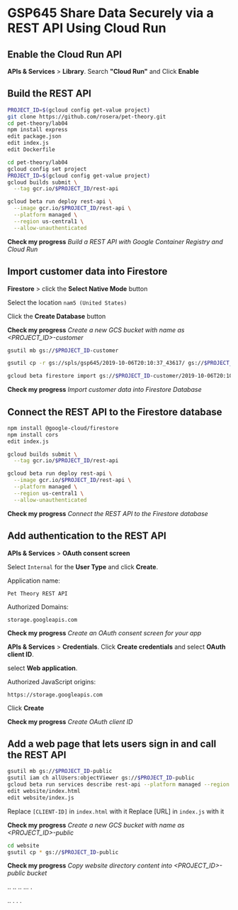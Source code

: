 # **GSP645** Share Data Securely via a REST API Using Cloud Run

## Enable the Cloud Run API

**APIs & Services** > **Library**. 
Search **"Cloud Run"** and Click **Enable**

## Build the REST API

```bash
PROJECT_ID=$(gcloud config get-value project)
git clone https://github.com/rosera/pet-theory.git
cd pet-theory/lab04
npm install express
edit package.json
edit index.js
edit Dockerfile
```

```bash
cd pet-theory/lab04
gcloud config set project 
PROJECT_ID=$(gcloud config get-value project)
gcloud builds submit \
  --tag gcr.io/$PROJECT_ID/rest-api

gcloud beta run deploy rest-api \
  --image gcr.io/$PROJECT_ID/rest-api \
  --platform managed \
  --region us-central1 \
  --allow-unauthenticated

```

**Check my progress** _Build a REST API with Google Container Registry and Cloud Run_

## Import customer data into Firestore

**Firestore** > click the **Select Native Mode** button

Select the location `nam5 (United States)`

Click the **Create Database** button

**Check my progress** *Create a new GCS bucket with name as <PROJECT_ID>-customer*

```bash
gsutil mb gs://$PROJECT_ID-customer

gsutil cp -r gs://spls/gsp645/2019-10-06T20:10:37_43617/ gs://$PROJECT_ID-customer

gcloud beta firestore import gs://$PROJECT_ID-customer/2019-10-06T20:10:37_43617
```

**Check my progress** _Import customer data into Firestore Database_

## Connect the REST API to the Firestore database

```bash
npm install @google-cloud/firestore
npm install cors
edit index.js
```

```bash
gcloud builds submit \
  --tag gcr.io/$PROJECT_ID/rest-api

gcloud beta run deploy rest-api \
  --image gcr.io/$PROJECT_ID/rest-api \
  --platform managed \
  --region us-central1 \
  --allow-unauthenticated
```

**Check my progress** _Connect the REST API to the Firestore database_

## Add authentication to the REST API

**APIs & Services** > **OAuth consent screen**

Select `Internal` for the **User Type** and click **Create**.

Application name:

`Pet Theory REST API`

Authorized Domains:

`storage.googleapis.com`

**Check my progress** _Create an OAuth consent screen for your app_

**APIs & Services** > **Credentials**. Click **Create credentials** and select **OAuth client ID**.

select **Web application**.

Authorized JavaScript origins:

`https://storage.googleapis.com`

Click **Create**

**Check my progress** _Create OAuth client ID_

## Add a web page that lets users sign in and call the REST API

```bash
gsutil mb gs://$PROJECT_ID-public
gsutil iam ch allUsers:objectViewer gs://$PROJECT_ID-public
gcloud beta run services describe rest-api --platform managed --region us-central1 --format "value(status.url)"
edit website/index.html
edit website/index.js
```

Replace `[CLIENT-ID]` in `index.html` with it
Replace [URL] in `index.js` with it

**Check my progress** *Create a new GCS bucket with name as <PROJECT_ID>-public*

```bash
cd website
gsutil cp * gs://$PROJECT_ID-public
```

**Check my progress** *Copy website directory content into <PROJECT_ID>-public bucket*

..
..
..
...
.

..
.
.
.








